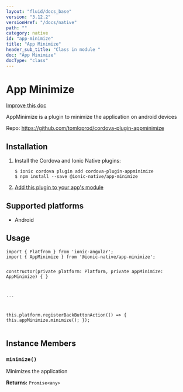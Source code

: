 ```yaml
---
layout: "fluid/docs_base"
version: "3.12.2"
versionHref: "/docs/native"
path: ""
category: native
id: "app-minimize"
title: "App Minimize"
header_sub_title: "Class in module "
doc: "App Minimize"
docType: "class"
---
```


<h1 class="api-title">App Minimize</h1>

<a class="improve-v2-docs" href="http://github.com/ionic-team/ionic-native/edit/master/src/@ionic-native/plugins/app-minimize/index.ts#L1">
  Improve this doc
</a>






<p>AppMinimize is a plugin to minimize the application on android devices</p>


<p>Repo:
  <a href="https://github.com/tomloprod/cordova-plugin-appminimize">
    https://github.com/tomloprod/cordova-plugin-appminimize
  </a>
</p>


<h2>Installation</h2>
<ol class="installation">
  <li>Install the Cordova and Ionic Native plugins:<br>
    <pre><code class="nohighlight">$ ionic cordova plugin add cordova-plugin-appminimize
$ npm install --save @ionic-native/app-minimize
</code></pre>
  </li>
  <li><a href="https://ionicframework.com/docs/native/#Add_Plugins_to_Your_App_Module">Add this plugin to your app's module</a></li>
</ol>



<h2>Supported platforms</h2>
<ul>
  <li>Android</li>
</ul>






<h2>Usage</h2>
<pre><code class="lang-typescript">import { Platfrom } from &#39;ionic-angular&#39;;
import { AppMinimize } from &#39;@ionic-native/app-minimize&#39;;


constructor(private platform: Platform, private appMinimize: AppMinimize) { }

...

this.platform.registerBackButtonAction(() =&gt; {
   this.appMinimize.minimize();
});
</code></pre>








<h2>Instance Members</h2>
<h3><a class="anchor" name="minimize" href="#minimize"></a><code>minimize()</code></h3>


Minimizes the application


<div class="return-value" markdown="1">
  <i class="icon ion-arrow-return-left"></i>
  <b>Returns:</b> <code>Promise&lt;any&gt;</code> 
</div>





